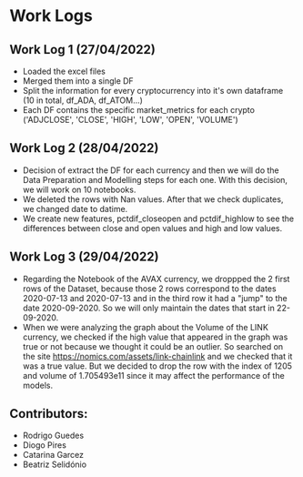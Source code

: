 # Work Logs

 
## Work Log 1 (27/04/2022)

- Loaded the excel files
- Merged them into a single DF
- Split the information for every cryptocurrency into it's own dataframe (10 in total, df_ADA, df_ATOM...) 
- Each DF contains the specific market_metrics for each crypto ('ADJCLOSE', 'CLOSE', 'HIGH', 'LOW', 'OPEN', 'VOLUME')

## Work Log 2 (28/04/2022)
- Decision of extract the DF for each currency and then we will do the Data Preparation and Modelling steps for each one. With this decision, we will work on 10 notebooks.
- We deleted the rows with Nan values. After that we check duplicates, we changed date to datime.
- We create new features, pctdif_closeopen and pctdif_highlow to see the differences between close and open values and high and low values.

## Work Log 3 (29/04/2022)
- Regarding the Notebook of the AVAX currency, we droppped the 2 first rows of the Dataset, because those 2 rows correspond to the dates 2020-07-13 and 2020-07-13 and in the third row it had a "jump" to the date 2020-09-2020. So we will only maintain the dates that start in 22-09-2020.
- When we were analyzing the graph about the Volume of the LINK currency, we checked if the high value that appeared in the graph was true or not because we thought it could be an outlier. So searched on the site https://nomics.com/assets/link-chainlink and we checked that it was a true value. But we decided to drop the row with the index of 1205 and volume of 1.705493e11 since it may affect the performance of the models.


## Contributors:

- Rodrigo Guedes
- Diogo Pires 
- Catarina Garcez
- Beatriz Selidónio

